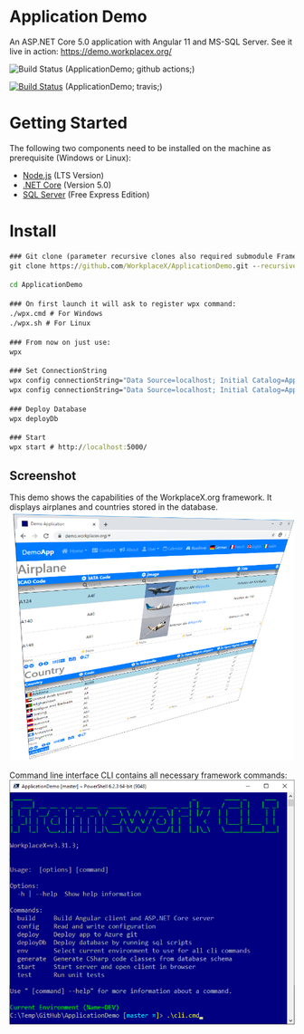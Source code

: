 # Application Demo
An ASP.NET Core 5.0 application with Angular 11 and MS-SQL Server. See it live in action: https://demo.workplacex.org/

![Build Status](https://github.com/WorkplaceX/ApplicationDemo/workflows/CI/badge.svg) (ApplicationDemo; github actions;)

[![Build Status](https://travis-ci.org/WorkplaceX/ApplicationDemo.svg?branch=master)](https://travis-ci.org/WorkplaceX/ApplicationDemo) (ApplicationDemo; travis;)

# Getting Started
The following two components need to be installed on the machine as prerequisite (Windows or Linux):
* [Node.js](https://nodejs.org/en/) (LTS Version)
* [.NET Core](https://dotnet.microsoft.com/download) (Version 5.0)
* [SQL Server](https://www.microsoft.com/en-us/sql-server/sql-server-downloads) (Free Express Edition)

# Install
```cmd
### Git clone (parameter recursive clones also required submodule Framework):
git clone https://github.com/WorkplaceX/ApplicationDemo.git --recursive

cd ApplicationDemo

### On first launch it will ask to register wpx command:
./wpx.cmd # For Windows
./wpx.sh # For Linux

### From now on just use:
wpx

### Set ConnectionString
wpx config connectionString="Data Source=localhost; Initial Catalog=ApplicationDemo; Integrated Security=True;" # Example Windows
wpx config connectionString="Data Source=localhost; Initial Catalog=ApplicationDemo; User Id=SA; Password=MyPassword;" # Example Linux

### Deploy Database
wpx deployDb

### Start
wpx start # http://localhost:5000/
```

## Screenshot
This demo shows the capabilities of the WorkplaceX.org framework. It displays airplanes and countries stored in the database.
![Screenshot](Application.Doc/Screenshot.png)

Command line interface CLI contains all necessary framework commands:
![Cli](Application.Doc/Cli.png)
